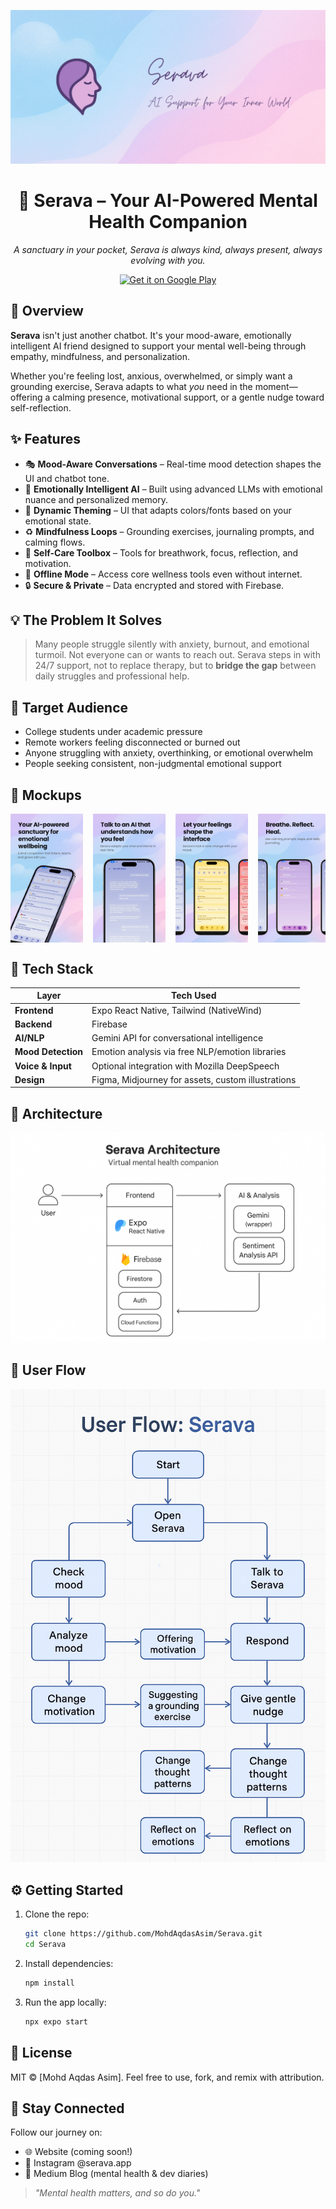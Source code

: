 <p align="center">
  <img src="docs/mockups/banner.png" alt="Serava Logo" />
</p>

<h1 align="center">🌿 Serava – Your AI-Powered Mental Health Companion</h1>

<p align="center">
  <em>A sanctuary in your pocket, Serava is always kind, always present, always evolving with you.</em>
</p>

<p align="center">
  <a href="https://play.google.com/store/apps/details?id=com.mohdaqdasasim.serava" target="_blank" rel="noopener noreferrer">
    <img src="https://play.google.com/intl/en_us/badges/static/images/badges/en_badge_web_generic.png" 
         alt="Get it on Google Play" height="80"/>
  </a>
</p>

## 🌈 Overview

**Serava** isn't just another chatbot. It's your mood-aware, emotionally intelligent AI friend designed to support your mental well-being through empathy, mindfulness, and personalization.

Whether you're feeling lost, anxious, overwhelmed, or simply want a grounding exercise, Serava adapts to what _you_ need in the moment—offering a calming presence, motivational support, or a gentle nudge toward self-reflection.

## ✨ Features

- 🎭 **Mood-Aware Conversations** – Real-time mood detection shapes the UI and chatbot tone.
- 🧠 **Emotionally Intelligent AI** – Built using advanced LLMs with emotional nuance and personalized memory.
- 📱 **Dynamic Theming** – UI that adapts colors/fonts based on your emotional state.
- ♻ **Mindfulness Loops** – Grounding exercises, journaling prompts, and calming flows.
- 💬 **Self-Care Toolbox** – Tools for breathwork, focus, reflection, and motivation.
- 🧘 **Offline Mode** – Access core wellness tools even without internet.
- 🔒 **Secure & Private** – Data encrypted and stored with Firebase.

## 💡 The Problem It Solves

> Many people struggle silently with anxiety, burnout, and emotional turmoil. Not everyone can or wants to reach out. Serava steps in with 24/7 support, not to replace therapy, but to **bridge the gap** between daily struggles and professional help.

## 🌟 Target Audience

- College students under academic pressure
- Remote workers feeling disconnected or burned out
- Anyone struggling with anxiety, overthinking, or emotional overwhelm
- People seeking consistent, non-judgmental emotional support

## 🌟 Mockups

<div style="
  display: flex;
  overflow-x: auto;
  gap: 1rem;
  flex-wrap: nowrap;
  width: 100%;">
  <img draggable="false" src="docs/mockups/1.png" width="23%" alt="Serava Logo" />
  <img draggable="false" src="docs/mockups/2.png" width="23%" alt="Serava Logo" />
  <img draggable="false" src="docs/mockups/3.png" width="23%" alt="Serava Logo" />
  <img draggable="false" src="docs/mockups/4.png" width="23%" alt="Serava Logo" />
</div>

## 🧹 Tech Stack

| Layer              | Tech Used                                          |
| ------------------ | -------------------------------------------------- |
| **Frontend**       | Expo React Native, Tailwind (NativeWind)           |
| **Backend**        | Firebase                                           |
| **AI/NLP**         | Gemini API for conversational intelligence         |
| **Mood Detection** | Emotion analysis via free NLP/emotion libraries    |
| **Voice & Input**  | Optional integration with Mozilla DeepSpeech       |
| **Design**         | Figma, Midjourney for assets, custom illustrations |

## 🗾 Architecture

![Architecture Diagram](docs/diagrams/architecture.png)

## 📏 User Flow

![User Flow](docs/diagrams/user_flow.png)

## ⚙️ Getting Started

1. Clone the repo:

   ```bash
   git clone https://github.com/MohdAqdasAsim/Serava.git
   cd Serava
   ```

2. Install dependencies:

   ```bash
   npm install
   ```

3. Run the app locally:
   ```bash
   npx expo start
   ```

## 📄 License

MIT © [Mohd Aqdas Asim]. Feel free to use, fork, and remix with attribution.

## 📨 Stay Connected

Follow our journey on:

- 🌐 Website (coming soon!)
- 📸 Instagram @serava.app
- 🧠 Medium Blog (mental health & dev diaries)

> _"Mental health matters, and so do you."_
